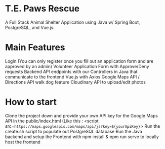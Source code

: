 # T.E. Paws Rescue

A Full Stack Animal Shelter Application using Java w/ Spring Boot, PostgreSQL, and Vue.js. 

# Main Features
Login (You can only register once you fill out an application form and are approved by an admin)
Volunteer Application Form with Approve/Deny requests
Backend API endpoints with our Controllers in Java that communicate to the frontend Vue.js with Axios
Google Maps API / Directions API walk dog feature
Cloudinary API to upload/edit photos

# How to start
Clone the project down and provide your own API key for the Google Maps API in the public/index.html (Like this : <script src=`https://maps.googleapis.com/maps/api/js?key=${yourApiKey}`></script>
Run the create.sh script to populate out PostgreSQL database
Run the Java backend and setup the Frontend with npm install & npm run serve to locally host the frontend




